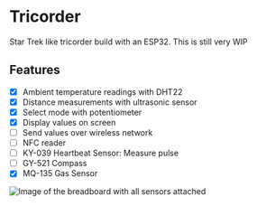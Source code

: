 # Tricorder

Star Trek like tricorder build with an ESP32.
This is still very WIP

## Features

- [x] Ambient temperature readings with DHT22
- [x] Distance measurements with ultrasonic sensor
- [x] Select mode with potentiometer
- [x] Display values on screen
- [ ] Send values over wireless network
- [ ] NFC reader
- [ ] KY-039 Heartbeat Sensor: Measure pulse
- [ ] GY-521 Compass
- [x] MQ-135 Gas Sensor

![Image of the breadboard with all sensors attached](https://codeberg.org/A-Wels/Tricorder/raw/branch/main/fritzing/breadboard.png)